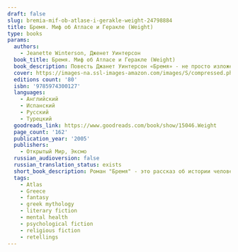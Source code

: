 ```yaml
---
draft: false
slug: bremia-mif-ob-atlase-i-gerakle-weight-24798884
title: Бремя. Миф об Атласе и Геракле (Weight)
type: books
params:
  authors:
    - Jeanette Winterson, Дженет Уинтерсон
  book_title: Бремя. Миф об Атласе и Геракле (Weight)
  book_description: Повесть Джанет Уинтерсон «Бремя» - не просто изложенный на современный лад древний миф о титане Атласе, который восстал против богов и в наказание был обречен вечно поддерживать мир на своих плечах. Это автобиографическая история об одиночестве и отчуждении, об ответственности и тяжком бремени & и о подлинной свободе и преодолении границ собственного «я». «Тот, кто пишет книгу, всегда выставляет себя напоказ, - замечает Джанет Уинтерсон. - Но это вовсе не означает, что в результате у нас непременно получится исповедь или мемуары. Просто это будет настоящим».
  cover: https://images-na.ssl-images-amazon.com/images/S/compressed.photo.goodreads.com/books/1538032254i/42080336.jpg
  editions count: '80'
  isbn: '9785974300127'
  languages:
    - Английский
    - Испанский
    - Русский
    - Турецкий
  goodreads_link: https://www.goodreads.com/book/show/15046.Weight
  page_count: '162'
  publication_year: '2005'
  publishers:
    - Открытый Мир, Эксмо
  russian_audioversion: false
  russian_translation_status: exists
  short_book_description: Роман "Бремя" - это рассказ об истории человечества, с момента зарождения мира и до наших дней. Об истории, которая движется со скоростью света и о месте человека в этом бесконечном движении…
  tags:
    - Atlas
    - Greece
    - fantasy
    - greek mythology
    - literary fiction
    - mental health
    - psychological fiction
    - religious fiction
    - retellings
---
```


